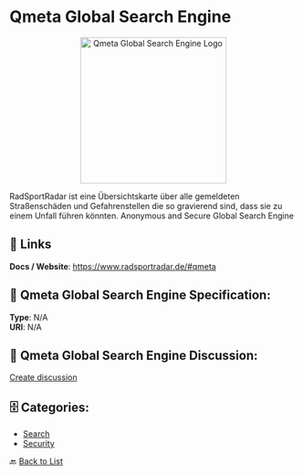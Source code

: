 # Qmeta Global Search Engine
<p align="center">
    <img width="256" src="https://raw.githubusercontent.com/apis-list/apis-list/main/apis/qmeta-global-search-engine/logo_256x256.png" alt="Qmeta Global Search Engine Logo"/>
</p>

RadSportRadar ist eine Übersichtskarte über alle gemeldeten Straßenschäden und Gefahrenstellen die so gravierend sind, dass sie zu einem Unfall führen könnten. Anonymous and Secure Global Search Engine

##  🔗 Links
**Docs / Website**: https://www.radsportradar.de/#qmeta

## 🧬 Qmeta Global Search Engine Specification:
**Type**: N/A  
**URI**: N/A

## 💬 Qmeta Global Search Engine Discussion:
[Create discussion](https://github.com/apis-list/apis-list/discussions/new)

## 🗄️ Categories:
- [Search](https://github.com/apis-list/apis-list#search-)
- [Security](https://github.com/apis-list/apis-list#security-)




🔙 [Back to List](https://github.com/apis-list/apis-list)
